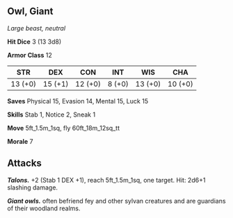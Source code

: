 ## Owl, Giant

*Large beast, neutral*

**Hit Dice** 3 (13 3d8)

**Armor Class** 12

| STR     | DEX     | CON     | INT     | WIS     | CHA     |
|---------|---------|---------|---------|---------|---------|
| 13 (+0) | 15 (+1) | 12 (+0) |  8 (+0) | 13 (+0) | 10 (+0) |

**Saves** Physical 15, Evasion 14, Mental 15, Luck 15

**Skills** Stab 1, Notice 2, Sneak 1

**Move** 5ft_1.5m_1sq, fly 60ft_18m_12sq_tt

**Morale** 7

## Attacks

***Talons.*** +2 (Stab 1 DEX +1), reach 5ft_1.5m_1sq, one target. Hit: 2d6+1 slashing damage.

***Giant owls.*** often befriend fey and other sylvan creatures and are guardians of their woodland realms.

